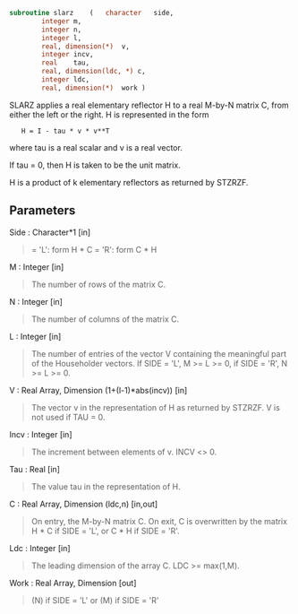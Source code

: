```fortran
subroutine slarz	(	character	side,
		integer	m,
		integer	n,
		integer	l,
		real, dimension(*)	v,
		integer	incv,
		real	tau,
		real, dimension(ldc, *)	c,
		integer	ldc,
		real, dimension(*)	work )
```

 SLARZ applies a real elementary reflector H to a real M-by-N
 matrix C, from either the left or the right. H is represented in the
 form

       H = I - tau * v * v**T

 where tau is a real scalar and v is a real vector.

 If tau = 0, then H is taken to be the unit matrix.


 H is a product of k elementary reflectors as returned by STZRZF.

## Parameters
Side : Character*1 [in]
> = 'L': form  H * C
> = 'R': form  C * H

M : Integer [in]
> The number of rows of the matrix C.

N : Integer [in]
> The number of columns of the matrix C.

L : Integer [in]
> The number of entries of the vector V containing
> the meaningful part of the Householder vectors.
> If SIDE = 'L', M >= L >= 0, if SIDE = 'R', N >= L >= 0.

V : Real Array, Dimension (1+(l-1)*abs(incv)) [in]
> The vector v in the representation of H as returned by
> STZRZF. V is not used if TAU = 0.

Incv : Integer [in]
> The increment between elements of v. INCV <> 0.

Tau : Real [in]
> The value tau in the representation of H.

C : Real Array, Dimension (ldc,n) [in,out]
> On entry, the M-by-N matrix C.
> On exit, C is overwritten by the matrix H * C if SIDE = 'L',
> or C * H if SIDE = 'R'.

Ldc : Integer [in]
> The leading dimension of the array C. LDC >= max(1,M).

Work : Real Array, Dimension [out]
> (N) if SIDE = 'L'
> or (M) if SIDE = 'R'


